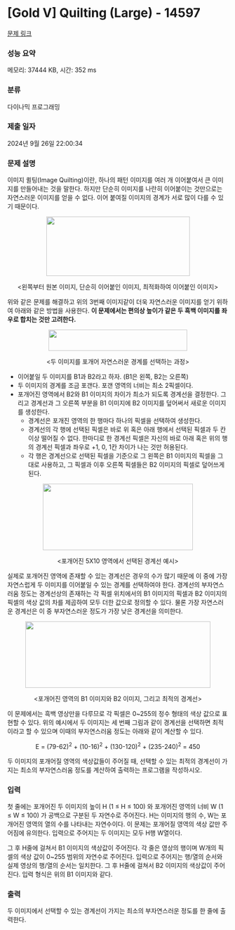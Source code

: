 # [Gold V] Quilting (Large) - 14597 

[문제 링크](https://www.acmicpc.net/problem/14597) 

### 성능 요약

메모리: 37444 KB, 시간: 352 ms

### 분류

다이나믹 프로그래밍

### 제출 일자

2024년 9월 26일 22:00:34

### 문제 설명

<p>이미지 퀼팅(Image Quilting)이란, 하나의 패턴 이미지를 여러 개 이어붙여서 큰 이미지를 만들어내는 것을 말한다. 하지만 단순히 이미지를 나란히 이어붙이는 것만으로는 자연스러운 이미지를 얻을 수 없다. 이어 붙여질 이미지의 경계가 서로 많이 다를 수 있기 때문이다.</p>

<p style="text-align:center"><img alt="" src="https://onlinejudgeimages.s3-ap-northeast-1.amazonaws.com/problem/14596/1.png" style="height:135px; width:327px"></p>

<p style="text-align:center"><왼쪽부터 원본 이미지, 단순히 이어붙인 이미지, 최적화하여 이어붙인 이미지></p>

<p>위와 같은 문제를 해결하고 위의 3번째 이미지같이 더욱 자연스러운 이미지를 얻기 위하여 아래와 같은 방법을 사용한다. <strong>이 문제에서는 편의상 높이가 같은 두 흑백 이미지를 좌우로 합치는 것만 고려한다.</strong></p>

<p style="text-align:center"><strong><img alt="" src="https://onlinejudgeimages.s3-ap-northeast-1.amazonaws.com/problem/14596/2.png" style="height:48px; width:316px"></strong></p>

<p style="text-align:center"><두 이미지를 포개어 자연스러운 경계를 선택하는 과정></p>

<ul>
	<li>이어붙일 두 이미지를 B1과 B2라고 하자. (B1은 왼쪽, B2는 오른쪽)</li>
	<li>두 이미지의 경계를 조금 포갠다. 포갠 영역의 너비는 최소 2픽셀이다.</li>
	<li>포개어진 영역에서 B2와 B1 이미지의 차이가 최소가 되도록 경계선을 결정한다. 그리고 경계선과 그 오른쪽 부분을 B1 이미지에 B2 이미지를 덮어써서 새로운 이미지를 생성한다.
	<ul>
		<li>경계선은 포개진 영역의 한 행마다 하나의 픽셀을 선택하여 생성한다.</li>
		<li>경계선의 각 행에 선택된 픽셀은 바로 위 혹은 아래 행에서 선택된 픽셀과 두 칸 이상 떨어질 수 없다. 한마디로 한 경계선 픽셀은 자신의 바로 아래 혹은 위의 행의 경계선 픽셀과 좌우로 +1, 0, 1칸 차이가 나는 것만 허용된다.</li>
		<li>각 행은 경계선으로 선택된 픽셀을 기준으로 그 왼쪽은 B1 이미지의 픽셀을 그대로 사용하고, 그 픽셀과 이후 오른쪽 픽셀들은 B2 이미지의 픽셀로 덮어쓰게 된다.</li>
	</ul>
	</li>
</ul>

<p style="text-align:center"><img alt="" src="https://onlinejudgeimages.s3-ap-northeast-1.amazonaws.com/problem/14596/3.png" style="height:151px; width:342px"></p>

<p style="text-align:center"><포개어진 5X10 영역에서 선택된 경계선 예시></p>

<p>실제로 포개어진 영역에 존재할 수 있는 경계선은 경우의 수가 많기 때문에 이 중에 가장 자연스럽게 두 이미지를 이어붙일 수 있는 경계를 선택하여야 한다.  경계선의 부자연스러움 정도는 경계선상의 존재하는 각 픽셀 위치에서의 B1 이미지의 픽셀과 B2 이미지의 픽셀의 색상 값의 차를 제곱하여 모두 더한 값으로 정의할 수 있다. 물론 가장 자연스러운 경계선은 이 중 부자연스러운 정도가 가장 낮은 경계선을 의미한다.</p>

<p style="text-align:center"><img alt="" src="https://onlinejudgeimages.s3-ap-northeast-1.amazonaws.com/problem/14596/4.png" style="height:151px; width:422px"></p>

<p style="text-align:center"><포개어진 영역의 B1 이미지와 B2 이미지, 그리고 최적의 경계선></p>

<p>이 문제에서는 흑백 영상만을 다루므로 각 픽셀은 0~255의 정수 형태의 색상 값으로 표현할 수 있다. 위의 예시에서 두 이미지는 세 번째 그림과 같이 경계선을 선택하면 최적이라고 할 수 있으며 이때의 부자연스러움 정도는 아래와 같이 계산할 수 있다.</p>

<p style="text-align:center">E = (79-62)<sup>2</sup> + (10-16)<sup>2</sup> + (130-120)<sup>2</sup> + (235-240)<sup>2</sup> = 450</p>

<p>두 이미지의 포개어질 영역의 색상값들이 주어질 때, 선택할 수 있는 최적의 경계선이 가지는 최소의 부자연스러움 정도를 계산하여 출력하는 프로그램을 작성하시오.</p>

### 입력 

 <p>첫 줄에는 포개어진 두 이미지의 높이 H (1 ≤ H ≤ 100) 와 포개어진 영역의 너비 W (1 ≤ W ≤ 100) 가 공백으로 구분된 두 자연수로 주어진다. H는 이미지의 행의 수, W는 포개어진 영역의 열의 수를 나타내는 자연수이다. 이 문제는 포개어질 영역의 색상 값만 주어짐에 유의한다. 입력으로 주어지는 두 이미지는 모두 H행 W열이다.</p>

<p>그 후 H줄에 걸쳐서 B1 이미지의 색상값이 주어진다. 각 줄은 영상의 행이며 W개의 픽셀의 색상 값이 0~255 범위의 자연수로 주어진다. 입력으로 주어지는 행/열의 순서와 실제 영상의 행/열의 순서는 일치한다. 그 후 H줄에 걸쳐서 B2 이미지의 색상값이 주어진다. 입력 형식은 위의 B1 이미지와 같다.</p>

### 출력 

 <p>두 이미지에서 선택할 수 있는 경계선이 가지는 최소의 부자연스러운 정도를 한 줄에 출력한다.</p>

